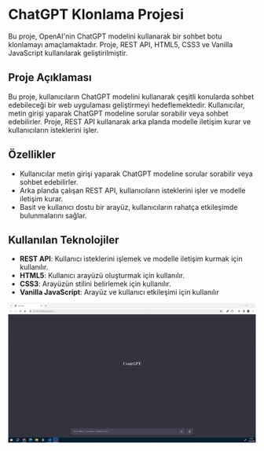 # ChatGPT Klonlama Projesi

Bu proje, OpenAI'nin ChatGPT modelini kullanarak bir sohbet botu klonlamayı amaçlamaktadır. Proje, REST API, HTML5, CSS3 ve Vanilla JavaScript kullanılarak geliştirilmiştir.

## Proje Açıklaması

Bu proje, kullanıcıların ChatGPT modelini kullanarak çeşitli konularda sohbet edebileceği bir web uygulaması geliştirmeyi hedeflemektedir. Kullanıcılar, metin girişi yaparak ChatGPT modeline sorular sorabilir veya sohbet edebilirler. Proje, REST API kullanarak arka planda modelle iletişim kurar ve kullanıcıların isteklerini işler.

## Özellikler

- Kullanıcılar metin girişi yaparak ChatGPT modeline sorular sorabilir veya sohbet edebilirler.
- Arka planda çalışan REST API, kullanıcıların isteklerini işler ve modelle iletişim kurar.
- Basit ve kullanıcı dostu bir arayüz, kullanıcıların rahatça etkileşimde bulunmalarını sağlar.

## Kullanılan Teknolojiler

- **REST API**: Kullanıcı isteklerini işlemek ve modelle iletişim kurmak için kullanılır.
- **HTML5**: Kullanıcı arayüzü oluşturmak için kullanılır.
- **CSS3**: Arayüzün stilini belirlemek için kullanılır.
- **Vanilla JavaScript**: Arayüz ve kullanıcı etkileşimi için kullanılır

![](cgpt-ezgif.com-video-to-gif-converter.gif)
